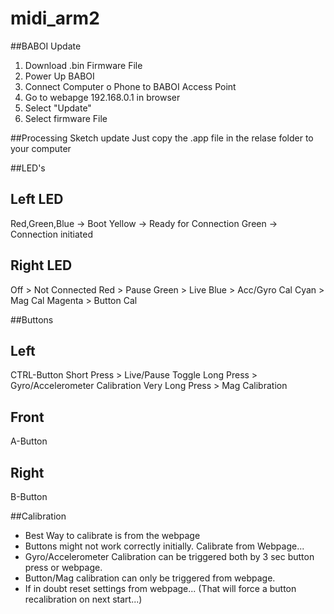 # midi_arm2

##BABOI Update
1) Download .bin Firmware File
1) Power Up BABOI
2) Connect Computer o Phone to BABOI Access Point
3) Go to webapge 192.168.0.1 in browser
4) Select "Update"
5) Select firmware File

##Processing Sketch update
Just copy the .app file in the relase folder to your computer 

##LED's

Left LED
--------
Red,Green,Blue -> Boot
Yellow -> Ready for Connection
Green -> Connection initiated

Right LED
---------
Off > Not Connected
Red > Pause
Green > Live
Blue > Acc/Gyro Cal
Cyan > Mag Cal
Magenta > Button Cal

##Buttons

Left
----
CTRL-Button
Short Press > Live/Pause Toggle
Long Press > Gyro/Accelerometer Calibration
Very Long Press > Mag Calibration

Front
-----
A-Button

Right
-----
B-Button

##Calibration
- Best Way to calibrate is from the webpage
- Buttons might not work correctly initially. Calibrate from Webpage...
- Gyro/Accelerometer Calibration can be triggered both by 3 sec button press or webpage.
- Button/Mag calibration can only be triggered from webpage.
- If in doubt reset settings from webpage... (That will force a button recalibration on next start...)

 
